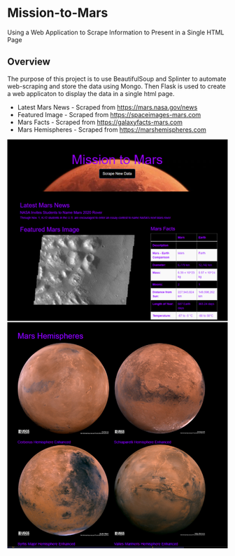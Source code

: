# Mission-to-Mars
Using a Web Application to Scrape Information to Present in a Single HTML Page

## Overview
The purpose of this project is to use BeautifulSoup and Splinter to automate web-scraping and store the data using Mongo. Then Flask is used to create a web applicaton to display the data in a single html page.
- Latest Mars News - Scraped from https://mars.nasa.gov/news
- Featured Image - Scraped from https://spaceimages-mars.com 
- Mars Facts - Scraped from https://galaxyfacts-mars.com
- Mars Hemispheres - Scraped from https://marshemispheres.com

![m to_m1](images/m_to_m1.png)
![m_to_m2](images/m_to_m2.png)
